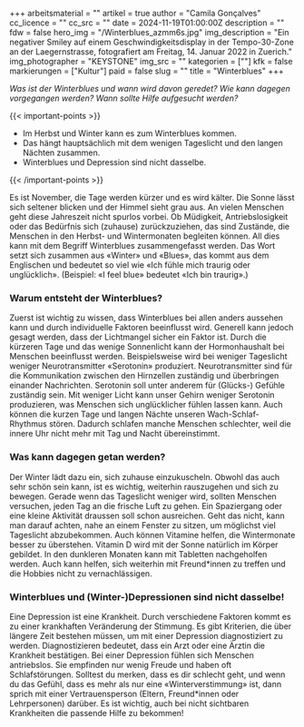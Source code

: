 +++
arbeitsmaterial = ""
artikel = true
author = "Camila Gonçalves"
cc_licence = ""
cc_src = ""
date = 2024-11-19T01:00:00Z
description = ""
fdw = false
hero_img = "/Winterblues_azmm6s.jpg"
img_description = "Ein negativer Smiley auf einem Geschwindigkeitsdisplay in der Tempo-30-Zone an der Laegernstrasse, fotografiert am Freitag, 14. Januar 2022 in Zuerich."
img_photographer = "KEYSTONE"
img_src = ""
kategorien = [""]
kfk = false
markierungen = ["Kultur"]
paid = false
slug = ""
title = "Winterblues"
+++

_Was ist der Winterblues und wann wird davon geredet? Wie kann dagegen vorgegangen werden? Wann sollte Hilfe aufgesucht werden?_

{{< important-points >}}

<ul>

<li>Im Herbst und Winter kann es zum Winterblues kommen.</li>

<li>Das hängt hauptsächlich mit dem wenigen Tageslicht und den langen Nächten zusammen.</li>

<li>Winterblues und Depression sind nicht dasselbe.</li>

</ul>

{{< /important-points >}}

Es ist November, die Tage werden kürzer und es wird kälter. Die Sonne lässt sich seltener blicken und der Himmel sieht grau aus. An vielen Menschen geht diese Jahreszeit nicht spurlos vorbei. Ob Müdigkeit, Antriebslosigkeit oder das Bedürfnis sich (zuhause) zurückzuziehen, das sind Zustände, die Menschen in den Herbst- und Wintermonaten begleiten können. All dies kann mit dem Begriff Winterblues zusammengefasst werden. Das Wort setzt sich zusammen aus «Winter» und «Blues», das kommt aus dem Englischen und bedeutet so viel wie «Ich fühle mich traurig oder unglücklich». (Beispiel: «I feel blue» bedeutet «Ich bin traurig».)

### Warum entsteht der Winterblues?

Zuerst ist wichtig zu wissen, dass Winterblues bei allen anders aussehen kann und durch individuelle Faktoren beeinflusst wird. Generell kann jedoch gesagt werden, dass der Lichtmangel sicher ein Faktor ist. Durch die kürzeren Tage und das wenige Sonnenlicht kann der Hormonhaushalt bei Menschen beeinflusst werden. Beispielsweise wird bei weniger Tageslicht weniger Neurotransmitter «Serotonin» produziert. Neurotransmitter sind für die Kommunikation zwischen den Hirnzellen zuständig und überbringen einander Nachrichten. Serotonin soll unter anderem für (Glücks-) Gefühle zuständig sein. Mit weniger Licht kann unser Gehirn weniger Serotonin produzieren, was Menschen sich unglücklicher fühlen lassen kann. Auch können die kurzen Tage und langen Nächte unseren Wach-Schlaf-Rhythmus stören. Dadurch schlafen manche Menschen schlechter, weil die innere Uhr nicht mehr mit Tag und Nacht übereinstimmt.  

### Was kann dagegen getan werden?

Der Winter lädt dazu ein, sich zuhause einzukuscheln. Obwohl das auch sehr schön sein kann, ist es wichtig, weiterhin rauszugehen und sich zu bewegen. Gerade wenn das Tageslicht weniger wird, sollten Menschen versuchen, jeden Tag an die frische Luft zu gehen. Ein Spaziergang oder eine kleine Aktivität draussen soll schon ausreichen. Geht das nicht, kann man darauf achten, nahe an einem Fenster zu sitzen, um möglichst viel Tageslicht abzubekommen. Auch können Vitamine helfen, die Wintermonate besser zu überstehen. Vitamin D wird mit der Sonne natürlich im Körper gebildet. In den dunkleren Monaten kann mit Tabletten nachgeholfen werden. Auch kann helfen, sich weiterhin mit Freund*innen zu treffen und die Hobbies nicht zu vernachlässigen.

### Winterblues und (Winter-)Depressionen sind nicht dasselbe!

Eine Depression ist eine Krankheit. Durch verschiedene Faktoren kommt es zu einer krankhaften Veränderung der Stimmung. Es gibt Kriterien, die über längere Zeit bestehen müssen, um mit einer Depression diagnostiziert zu werden. Diagnostizieren bedeutet, dass ein Arzt oder eine Ärztin die Krankheit bestätigen. Bei einer Depression fühlen sich Menschen antriebslos. Sie empfinden nur wenig Freude und haben oft Schlafstörungen. Solltest du merken, dass es dir schlecht geht, und wenn du das Gefühl, dass es mehr als nur eine «Winterverstimmung» ist, dann sprich mit einer Vertrauensperson (Eltern, Freund*innen oder Lehrpersonen) darüber. Es ist wichtig, auch bei nicht sichtbaren Krankheiten die passende Hilfe zu bekommen!
